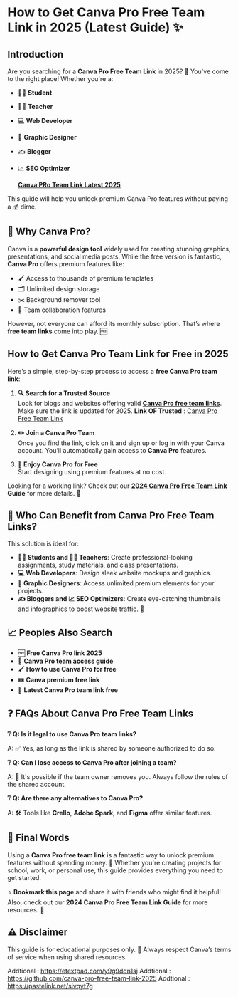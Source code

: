 # How to Get Canva Pro Free Team Link in 2025 (Latest Guide) ✨

## Introduction

Are you searching for a <strong>Canva Pro Free Team Link</strong> in 2025? 🧐 You've come to the right place! Whether you're a:

- 👩‍🎓 <strong>Student</strong>
- 👨‍🏫 <strong>Teacher</strong>
- 💻 <strong>Web Developer</strong>
- 🎨 <strong>Graphic Designer</strong>
- ✍️ <strong>Blogger</strong>
- 📈 <strong>SEO Optimizer</strong>

   <b><a href ="https://hackcode.live/canva-pro-team-link-for-free-in-2024">Canva PRo Team Link Latest 2025</a></b>

This guide will help you unlock premium Canva Pro features without paying a 💰 dime.

## 🤔 Why Canva Pro?

Canva is a <strong>powerful design tool</strong> widely used for creating stunning graphics, presentations, and social media posts. While the free version is fantastic, <strong>Canva Pro</strong> offers premium features like:

- 🖌️ Access to thousands of premium templates
- 🗂️ Unlimited design storage
- ✂️ Background remover tool
- 🤝 Team collaboration features

However, not everyone can afford its monthly subscription. That’s where <strong>free team links</strong> come into play. 🆓

##  How to Get Canva Pro Team Link for Free in 2025

Here’s a simple, step-by-step process to access a <strong>free Canva Pro team link</strong>:

1. **🔍 Search for a Trusted Source**  
   Look for blogs and websites offering valid <strong><a href ="https://hackcode.live/canva-pro-team-link-for-free-in-2024">Canva Pro free team links<a></strong>. Make sure the link is updated for 2025.
<b>Link OF Trusted</b> : <a href ="https://hackcode.live/canva-pro-team-link-for-free-in-2024">Canva Pro Free Team Link</a> 
2. **✏️ Join a Canva Pro Team**  
   Once you find the link, click on it and sign up or log in with your Canva account. You’ll automatically gain access to <strong>Canva Pro</strong> features.

3. **🎉 Enjoy Canva Pro for Free**  
   Start designing using premium features at no cost.

Looking for a working link? Check out our <strong><a href ="https://hackcode.live/canva-pro-team-link-for-free-in-2024">2024 Canva Pro Free Team Link </a>Guide</strong> for more details. 🔗

## 👥 Who Can Benefit from Canva Pro Free Team Links?

This solution is ideal for:

- **👩‍🎓 Students and 👨‍🏫 Teachers**: Create professional-looking assignments, study materials, and class presentations.
- **💻 Web Developers**: Design sleek website mockups and graphics.
- **🎨 Graphic Designers**: Access unlimited premium elements for your projects.
- **✍️ Bloggers and 📈 SEO Optimizers**: Create eye-catching thumbnails and infographics to boost website traffic. 🚀

## 📈 Peoples Also Search

- 🆓 <strong>Free Canva Pro link 2025</strong>
- 🎯 <strong>Canva Pro team access guide</strong>
- 🖌️ <strong>How to use Canva Pro for free</strong>
- 🎟️ <strong>Canva premium free link</strong>
- 🔗 <strong>Latest Canva Pro team link free</strong>

## ❓ FAQs About Canva Pro Free Team Links

**❔ Q: Is it legal to use Canva Pro team links?**

A: ✅ Yes, as long as the link is shared by someone authorized to do so.

**❔ Q: Can I lose access to Canva Pro after joining a team?**

A: 🔄 It's possible if the team owner removes you. Always follow the rules of the shared account.

**❔ Q: Are there any alternatives to Canva Pro?**

A: 🛠️ Tools like <strong>Crello</strong>, <strong>Adobe Spark</strong>, and <strong>Figma</strong> offer similar features.

## 🏁 Final Words

Using a <strong>Canva Pro free team link</strong> is a fantastic way to unlock premium features without spending money. 💸 Whether you're creating projects for school, work, or personal use, this guide provides everything you need to get started.

⭐ <strong>Bookmark this page</strong> and share it with friends who might find it helpful! Also, check out our <strong>2024 Canva Pro Free Team Link Guide</strong> for more resources. 🤝

## ⚠️ Disclaimer

This guide is for educational purposes only. 📘 Always respect Canva’s terms of service when using shared resources.

Addtional : <a href="https://etextpad.com/y9g9ddn1sj">https://etextpad.com/y9g9ddn1sj</a>
Addtional : <a href="https://github.com/canva-pro-free-team-link-2025">https://github.com/canva-pro-free-team-link-2025</a>
Addtional : <a href="https://pastelink.net/sivqyt7g">https://pastelink.net/sivqyt7g</a>
